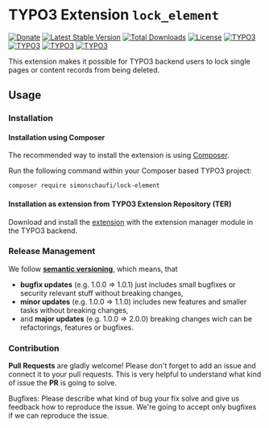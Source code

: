 # TYPO3 Extension `lock_element`

[![Donate](https://img.shields.io/badge/Donate-PayPal-green.svg)](https://www.paypal.me/simonschaufi/19.99)
[![Latest Stable Version](https://poser.pugx.org/simonschaufi/lock-element/v/stable)](https://packagist.org/packages/simonschaufi/lock-element)
[![Total Downloads](https://poser.pugx.org/simonschaufi/lock-element/downloads)](https://packagist.org/packages/simonschaufi/lock-element)
[![License](https://poser.pugx.org/simonschaufi/lock-element/license)](https://packagist.org/packages/simonschaufi/lock-element)
[![TYPO3](https://img.shields.io/badge/TYPO3-8.7-orange.svg)](https://get.typo3.org/version/8)
[![TYPO3](https://img.shields.io/badge/TYPO3-9.5-orange.svg)](https://get.typo3.org/version/9)
[![TYPO3](https://img.shields.io/badge/TYPO3-10.4-orange.svg)](https://get.typo3.org/version/10)
[![TYPO3](https://img.shields.io/badge/TYPO3-11.0-orange.svg)](https://get.typo3.org/version/11)

This extension makes it possible for TYPO3 backend users to lock single pages or content records from being deleted.

## Usage

### Installation

#### Installation using Composer

The recommended way to install the extension is using [Composer][2].

Run the following command within your Composer based TYPO3 project:

```bash
composer require simonschaufi/lock-element
```

#### Installation as extension from TYPO3 Extension Repository (TER)

Download and install the [extension][3] with the extension manager module in the TYPO3 backend.

### Release Management

We follow [**semantic versioning**][5], which means, that
* **bugfix updates** (e.g. 1.0.0 => 1.0.1) just includes small bugfixes or security relevant stuff without breaking changes,
* **minor updates** (e.g. 1.0.0 => 1.1.0) includes new features and smaller tasks without breaking changes,
* and **major updates** (e.g. 1.0.0 => 2.0.0) breaking changes wich can be refactorings, features or bugfixes.

### Contribution

**Pull Requests** are gladly welcome! Please don't forget to add an issue and connect it to your pull requests. This
is very helpful to understand what kind of issue the **PR** is going to solve.

Bugfixes: Please describe what kind of bug your fix solve and give us feedback how to reproduce the issue. We're going
to accept only bugfixes if we can reproduce the issue.

[2]: https://getcomposer.org/
[3]: https://extensions.typo3.org/extension/lock_element
[5]: https://semver.org/

